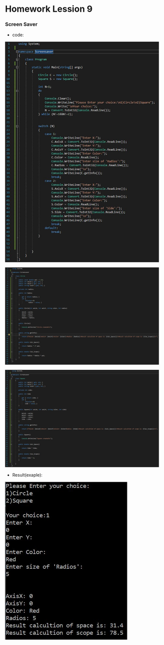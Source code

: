 # Homework Lession 9

### Screen Saver

* code:

![picture](https://github.com/ORELxD/CSharp/blob/master/HomeWorkLession9/%E2%80%8F%E2%80%8FProgram.JPG)

![picture](https://github.com/ORELxD/CSharp/blob/master/HomeWorkLession9/%E2%80%8F%E2%80%8FCircle.JPG)

![picture](https://github.com/ORELxD/CSharp/blob/master/HomeWorkLession9/%E2%80%8F%E2%80%8FSquare.JPG)

* Result(exaple):

![picture](https://github.com/ORELxD/CSharp/blob/master/HomeWorkLession9/%E2%80%8F%E2%80%8FResultEx.JPG)

